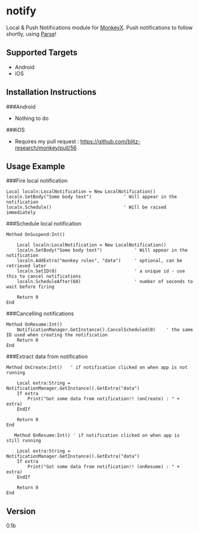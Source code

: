 notify
=======

Local & Push Notifications module for [MonkeyX]. Push notifications to follow shortly, using [Parse]!

Supported Targets
-----------------
- Android
- iOS

Installation Instructions
-------------------------

###Android
- Nothing to do

###iOS
- Requires my pull request : https://github.com/blitz-research/monkey/pull/56

Usage Example
-------------
###Fire local notification
```
Local localn:LocalNotification = New LocalNotification()
localn.SetBody("Some body text")            ' Will appear in the notification
localn.Schedule()                           ' Will be raised immediately
```

###Schedule local notification
```
Method OnSuspend:Int()

    Local localn:LocalNotification = New LocalNotification()
    localn.SetBody("Some body text")            ' Will appear in the notification
    localn.AddExtra("monkey rules", "data")     ' optional, can be retrieved later
    localn.SetID(0)                             ' a unique id - use this to cancel notifications
    localn.ScheduleAfter(60)                    ' number of seconds to wait before firing
    
    Return 0
End
```

###Cancelling notifications
```
Method OnResume:Int()
    NotificationManager.GetInstance().CancelScheduled(0)    ' the same ID used when creating the notification
    Return 0
End
```

###Extract data from notification
```
Method OnCreate:Int()   ' if notification clicked on when app is not running
	
    Local extra:String = NotificationManager.GetInstance().GetExtra("data")
    If extra
        Print("Got some data from notification!! (onCreate) : " + extra)
    EndIf

    Return 0
End

   Method OnResume:Int() ' if notification clicked on when app is still running

    Local extra:String = NotificationManager.GetInstance().GetExtra("data")
    If extra
        Print("Got some data from notification!! (onResume) : " + extra)
    EndIf

    Return 0
End	

```

Version
-------
0.1b

[MonkeyX]:http://http://www.monkey-x.com/   
[Parse]:https://parse.com/

